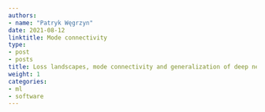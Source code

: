 ```yaml
---
authors:
- name: "Patryk Węgrzyn"
date: 2021-08-12
linktitle: Mode connectivity
type:
- post 
- posts
title: Loss landscapes, mode connectivity and generalization of deep neural nets
weight: 1
categories:
- ml
- software
---
```


